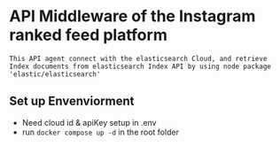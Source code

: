 # API Middleware of the Instagram ranked feed platform

`This API agent connect with the elasticsearch Cloud, and retrieve Index documents from elasticsearch Index API by using node package 'elastic/elasticsearch' `

## Set up Envenviorment
- Need cloud id & apiKey setup in .env 
- run `docker compose up -d` in the root folder
